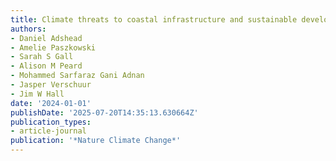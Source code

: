 ```yaml
---
title: Climate threats to coastal infrastructure and sustainable development outcomes
authors:
- Daniel Adshead
- Amelie Paszkowski
- Sarah S Gall
- Alison M Peard
- Mohammed Sarfaraz Gani Adnan
- Jasper Verschuur
- Jim W Hall
date: '2024-01-01'
publishDate: '2025-07-20T14:35:13.630664Z'
publication_types:
- article-journal
publication: '*Nature Climate Change*'
---
```

